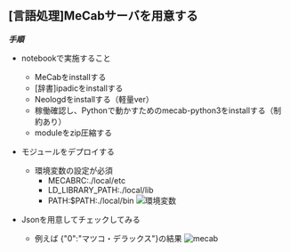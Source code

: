 ## [言語処理]MeCabサーバを用意する
***手順***
- notebookで実施すること
  - MeCabをinstallする
  - [辞書]ipadicをinstallする
  - Neologdをinstallする（軽量ver）
  - 稼働確認し、Pythonで動かすためのmecab-python3をinstallする（制約あり）
  - moduleをzip圧縮する

- モジュールをデプロイする
  - 環境変数の設定が必須
    - MECABRC:./local/etc
    - LD_LIBRARY_PATH:./local/lib
    - PATH:$PATH:./local/bin
![環境変数](https://user-images.githubusercontent.com/17213216/55971477-8797f280-5cbc-11e9-8297-10cf19461b6e.png)

- Jsonを用意してチェックしてみる
  - 例えば {"0":"マツコ・デラックス"}の結果
![mecab](https://user-images.githubusercontent.com/17213216/55970790-30dde900-5cbb-11e9-9752-ad54d1001a1b.png)
